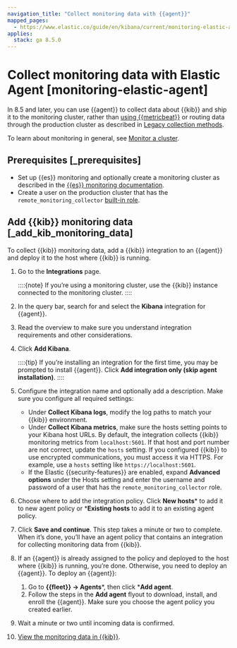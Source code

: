 ```yaml
---
navigation_title: "Collect monitoring data with {{agent}}"
mapped_pages:
  - https://www.elastic.co/guide/en/kibana/current/monitoring-elastic-agent.html
applies:
  stack: ga 8.5.0
---
```




# Collect monitoring data with Elastic Agent [monitoring-elastic-agent]


In 8.5 and later, you can use {{agent}} to collect data about {{kib}} and ship it to the monitoring cluster, rather than [using {{metricbeat}}](monitoring-metricbeat.md) or routing data through the production cluster as described in [Legacy collection methods](kibana-monitoring-legacy.md).

To learn about monitoring in general, see [Monitor a cluster](../../monitor.md).


## Prerequisites [_prerequisites]

* Set up {{es}} monitoring and optionally create a monitoring cluster as described in the [{{es}} monitoring documentation](elasticsearch-monitoring-self-managed.md).
* Create a user on the production cluster that has the `remote_monitoring_collector` [built-in role](../../users-roles/cluster-or-deployment-auth/built-in-roles.md).


## Add {{kib}} monitoring data [_add_kib_monitoring_data]

To collect {{kib}} monitoring data, add a {{kib}} integration to an {{agent}} and deploy it to the host where {{kib}} is running.

1. Go to the **Integrations** page.

    ::::{note}
    If you’re using a monitoring cluster, use the {{kib}} instance connected to the monitoring cluster.
    ::::

2. In the query bar, search for and select the **Kibana** integration for {{agent}}.
3. Read the overview to make sure you understand integration requirements and other considerations.
4. Click **Add Kibana**.

    ::::{tip}
    If you’re installing an integration for the first time, you may be prompted to install {{agent}}. Click **Add integration only (skip agent installation)**.
    ::::

5. Configure the integration name and optionally add a description. Make sure you configure all required settings:

    * Under **Collect Kibana logs**, modify the log paths to match your {{kib}} environment.
    * Under **Collect Kibana metrics**, make sure the hosts setting points to your Kibana host URLs. By default, the integration collects {{kib}} monitoring metrics from `localhost:5601`. If that host and port number are not correct, update the `hosts` setting. If you configured {{kib}} to use encrypted communications, you must access it via HTTPS. For example, use a `hosts` setting like `https://localhost:5601`.
    * If the Elastic {{security-features}} are enabled, expand **Advanced options** under the Hosts setting and enter the username and password of a user that has the `remote_monitoring_collector` role.

6. Choose where to add the integration policy. Click **New hosts*** to add it to new agent policy or ***Existing hosts** to add it to an existing agent policy.
7. Click **Save and continue**. This step takes a minute or two to complete. When it’s done, you’ll have an agent policy that contains an integration for collecting monitoring data from {{kib}}.
8. If an {{agent}} is already assigned to the policy and deployed to the host where {{kib}} is running, you’re done. Otherwise, you need to deploy an {{agent}}. To deploy an {{agent}}:

    1. Go to **{{fleet}} → Agents***, then click ***Add agent**.
    2. Follow the steps in the **Add agent** flyout to download, install, and enroll the {{agent}}. Make sure you choose the agent policy you created earlier.

9. Wait a minute or two until incoming data is confirmed.
10. [View the monitoring data in {{kib}}](monitoring-data.md).
